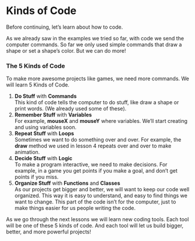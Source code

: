 <!DOCTYPE html>
<html>

<head>
  <meta charset="utf-8">
  <meta name="viewport" content="width=device-width, initial-scale=1.0">
  <title>Kinds of Code</title>
  <link rel="stylesheet" href="https://stackedit.io/style.css" />
</head>

<body class="stackedit">
  <div class="stackedit__html"><h1 id="kinds-of-code">Kinds of Code</h1>
<p>Before continuing, let’s learn about how to code.</p>
<p>As we already saw in the examples we tried so far, with code we send the computer commands. So far we only used simple commands that draw a shape or set a shape’s color. But we can do more!</p>
<h3 id="the-5-kinds-of-code">The 5 Kinds of Code</h3>
<p>To make more awesome projects like games, we need more commands. We will learn 5 Kinds of Code.</p>
<ol>
<li><strong>Do Stuff</strong> with <strong>Commands</strong><br>
This kind of code tells the computer to do stuff, like draw a shape or print words. (We already used some of these).</li>
<li><strong>Remember Stuff</strong> with <strong>Variables</strong><br>
For example, <strong>mouseX</strong> and <strong>mouseY</strong> where variables. We’ll start creating and using variables soon.</li>
<li><strong>Repeat Stuff</strong> with <strong>Loops</strong><br>
Sometimes we want to do something over and over. For example, the <strong>draw</strong> method we used in lesson 4 repeats over and over to make animation.</li>
<li><strong>Decide Stuff</strong> with <strong>Logic</strong><br>
To make a program interactive, we need to make decisions. For example, in a game you get points if you make a goal, and don’t get points if you miss.</li>
<li><strong>Organize Stuff</strong> with <strong>Functions</strong> and <strong>Classes</strong><br>
As our projects get bigger and better, we will want to keep our code well organized. This way it is easy to understand, and easy to find things we want to change. This part of the code isn’t for the computer, just to make things easier for us people writing the code.</li>
</ol>
<p>As we go through the next lessons we will learn new coding tools. Each tool will be one of these 5 kinds of code. And each tool will let us build bigger, better, and more powerful projects!</p>
</div>
</body>

</html>
